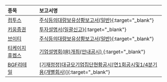 | **종목** |      |**보고서명** |
| :------- | :--- |:----------- |
| [컴투스](/078340/#dart) | | [주식등의대량보유상황보고서(일반)](https://dart.fss.or.kr/dsaf001/main.do?rcpNo=20240802000272){:target="_blank"} |
| [키움증권](/039490/#dart) | | [투자설명서(일괄신고)](https://dart.fss.or.kr/dsaf001/main.do?rcpNo=20240802000271){:target="_blank"} |
| [브이티](/018290/#dart) | | [주식등의대량보유상황보고서(일반)](https://dart.fss.or.kr/dsaf001/main.do?rcpNo=20240802000270){:target="_blank"} |
| [티케이지휴켐스](/069260/#dart) | | [기업설명회(IR)개최(안내공시)              ](https://dart.fss.or.kr/dsaf001/main.do?rcpNo=20240802800363){:target="_blank"} |
| [BGF리테일](/282330/#dart) | | [[기재정정]대규모기업집단현황공시[연1회공시및1/4분기용(개별회사)]](https://dart.fss.or.kr/dsaf001/main.do?rcpNo=20240802000263){:target="_blank"} |